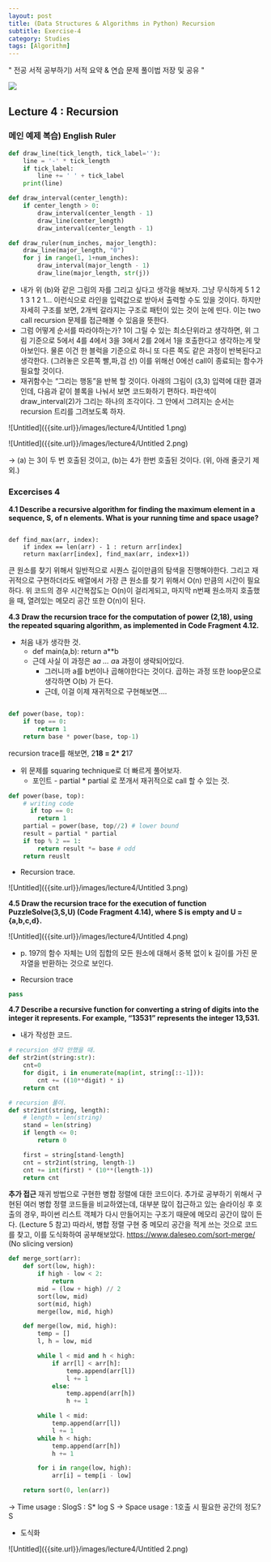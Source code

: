 ```yaml
---
layout: post
title: (Data Structures & Algorithms in Python) Recursion
subtitle: Exercise-4
category: Studies
tags: [Algorithm]
---
```


" 전공 서적 공부하기) 서적 요약 & 연습 문제 풀이법 저장 및 공유 "



![]({{site.url}}/images/lecture4/DS_AL_in_python.png)

## Lecture 4 : Recursion

### 메인 예제 복습) English Ruler

```python
def draw_line(tick_length, tick_label=''):
    line = '-' * tick_length
    if tick_label:
        line += ' ' + tick_label
    print(line)

def draw_interval(center_length):
    if center_length > 0:
        draw_interval(center_length - 1)
        draw_line(center_length)
        draw_interval(center_length - 1)

def draw_ruler(num_inches, major_length):
    draw_line(major_length, "0")
    for j in range(1, 1+num_inches):
        draw_interval(major_length - 1)
        draw_line(major_length, str(j))
```

- 내가 위 (b)와 같은 그림의 자를 그리고 싶다고 생각을 해보자. 그냥 무식하게 5 1 2 1 3 1 2 1… 이런식으로 라인을 입력값으로 받아서 출력할 수도 있을 것이다. 하지만 자세히 구조를 보면, 2개씩 갈라지는 구조로 패턴이 있는 것이 눈에 띤다.  이는 two call recursion 문제를 접근해볼 수 있음을 뜻한다.
- 그럼 어떻게 순서를 따라야하는가? 1이 그릴 수 있는 최소단위라고 생각하면, 위 그림 기준으로 5에서 4를 4에서 3을 3에서 2를 2에서 1을 호출한다고 생각하는게 맞아보인다.  물론 이건 한 블럭을 기준으로 하니 또 다른 쪽도 같은 과정이 반복된다고 생각한다. (그려놓은 오른쪽 빨,파,검 선) 이를 위해선 0에선 call이 종료되는 함수가 필요할 것이다.
- 재귀함수는 “그리는 행동”을 반복 할 것이다.  아래의 그림이 (3,3) 입력에 대한 결과인데, 다음과 같이 블록을 나눠서 보면 코드화하기 편하다. 파란색이 draw_interval(2)가 그리는 하나의 조각이다. 그 안에서 그려지는 순서는 recursion 트리를 그려보도록 하자.


![Untitled]({{site.url}}/images/lecture4/Untitled 1.png)

![Untitled]({{site.url}}/images/lecture4/Untitled 2.png)

→ (a) 는 3이 두 번 호출된 것이고, (b)는 4가 한번 호출된 것이다. (위, 아래 줄긋기 제외.)

### Excercises 4

**4.1 Describe a recursive algorithm for finding the maximum element in a sequence, S, of n elements. What is your running time and space usage?**

```

def find_max(arr, index):
    if index == len(arr) - 1 : return arr[index]
    return max(arr[index], find_max(arr, index+1))

```

큰 원소를 찾기 위해서 일반적으로 시퀀스 길이만큼의 탐색을 진행해야한다. 그리고 재귀적으로 구현하더라도 배열에서 가장 큰 원소를 찾기 위해서 O(n) 만큼의 시간이 필요하다. 위 코드의 경우 시간복잡도는 O(n)이 걸리게되고, 마지막 n번째 원소까지 호출했을 때, 열려있는 메모리 공간 또한 O(n)이 된다. 


**4.3 Draw the recursion trace for the computation of power (2,18), using the repeated squaring algorithm, as implemented in Code Fragment 4.12.**

- 처음 내가 생각한 것.
    - def main(a,b): return a**b
    - 근데 사실 이 과정은 a*a … a*a 과정이 생략되어있다.
        - 그러니까 a를 b번이나 곱해야한다는 것이다. 곱하는 과정 또한 loop문으로 생각하면 O(b) 가 든다.
        - 근데, 이걸 이제 재귀적으로 구현해보면….

```python

def power(base, top):
    if top == 0:
        return 1
    return base * power(base, top-1)
```

recursion trace를 해보면, 2**18 = 2* 2**17

- 위 문제를 squaring technique로 더 빠르게 풀어보자.
    - 포인트 - partial * partial 로 쪼개서 재귀적으로 call 할 수 있는 것.

```python
def power(base, top):
    # writing code
	  if top == 0:
        return 1
    partial = power(base, top//2) # lower bound
    result = partial * partial
    if top % 2 == 1:
        return result *= base # odd
    return reuslt
```

- Recursion trace.

![Untitled]({{site.url}}/images/lecture4/Untitled 3.png)

**4.5 Draw the recursion trace for the execution of function PuzzleSolve(3,S,U)
(Code Fragment 4.14), where S is empty and U = {a,b,c,d}.**

![Untitled]({{site.url}}/images/lecture4/Untitled 4.png)

- p. 197의 함수 자체는 U의 집합의 모든 원소에 대해서 중복 없이 k 길이를 가진 문자열을 반환하는 것으로 보인다.

- Recursion trace

```python
pass
```

**4.7 Describe a recursive function for converting a string of digits into the integer it represents. For example, “13531” represents the integer 13,531.**

- 내가 작성한 코드. 

```python
# recursion 생각 안했을 때.
def str2int(string:str):
    cnt=0
    for digit, i in enumerate(map(int, string[::-1])):
        cnt += ((10**digit) * i)
    return cnt

# recursion 풀이.
def str2int(string, length):
    # length = len(string)
    stand = len(string)
    if length <= 0:
        return 0

    first = string[stand-length] 
    cnt = str2int(string, length-1)
    cnt += int(first) * (10**(length-1))
    return cnt
```

**추가 접근**
재귀 방법으로 구현한 병합 정렬에 대한 코드이다. 
추가로 공부하기 위해서 구현된 여러 병합 정렬 코드들을 비교하였는데, 
대부분 많이 접근하고 있는 슬라이싱 후 호출의 경우, 파이썬 리스트 객체가 다시 만들어지는 구조기 때문에 메모리 공간이 많이 든다. (Lecture 5 참고)
따라서, 병합 정렬 구현 중 메모리 공간을 적게 쓰는 것으로 코드를 찾고, 이를 도식화하여 공부해보았다.
https://www.daleseo.com/sort-merge/ (No slicing version)


```python
def merge_sort(arr):
    def sort(low, high):
        if high - low < 2:
            return
        mid = (low + high) // 2
        sort(low, mid)
        sort(mid, high)
        merge(low, mid, high)

    def merge(low, mid, high):
        temp = []
        l, h = low, mid

        while l < mid and h < high:
            if arr[l] < arr[h]:
                temp.append(arr[l])
                l += 1
            else:
                temp.append(arr[h])
                h += 1

        while l < mid:
            temp.append(arr[l])
            l += 1
        while h < high:
            temp.append(arr[h])
            h += 1

        for i in range(low, high):
            arr[i] = temp[i - low]

    return sort(0, len(arr))
```

→ Time usage : SlogS : S* log S
→ Space usage : 1호출 시 필요한 공간의 정도? S

- 도식화

![Untitled]({{site.url}}/images/lecture4/Untitled 2.png)